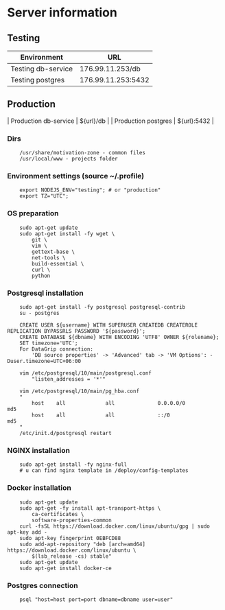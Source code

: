 # Server information

## Testing
| Environment | URL |
|---|---|
| Testing db-service | 176.99.11.253/db |
| Testing postgres | 176.99.11.253:5432 |

## Production
| Production db-service | ${url}/db |
| Production postgres | ${url}:5432 |

### Dirs
```
    /usr/share/motivation-zone - common files
    /usr/local/www - projects folder
```

### Environment settings (source ~/.profile)
```
    export NODEJS_ENV="testing"; # or "production"
    export TZ="UTC";
```

### OS preparation
```
    sudo apt-get update
    sudo apt-get install -fy wget \
        git \
        vim \
        gettext-base \
        net-tools \
        build-essential \
        curl \
        python
```

### Postgresql installation
```
    sudo apt-get install -fy postgresql postgresql-contrib
    su - postgres
```
```
    CREATE USER ${username} WITH SUPERUSER CREATEDB CREATEROLE REPLICATION BYPASSRLS PASSWORD '${password}';
    CREATE DATABASE ${dbname} WITH ENCODING 'UTF8' OWNER ${rolename};
    SET timezone='UTC';
    For DataGrip connection:
        'DB source properties' -> 'Advanced' tab -> 'VM Options': -Duser.timezone=UTC+06:00
```
```
    vim /etc/postgresql/10/main/postgresql.conf
        "listen_addresses = '*'"

    vim /etc/postgresql/10/main/pg_hba.conf
    "
        host    all             all              0.0.0.0/0                       md5
        host    all             all              ::/0                            md5
    "
    /etc/init.d/postgresql restart
```

### NGINX installation
```
    sudo apt-get install -fy nginx-full
    # u can find nginx template in /deploy/config-templates
```

### Docker installation
```
    sudo apt-get update
    sudo apt-get -fy install apt-transport-https \
        ca-certificates \
        software-properties-common
    curl -fsSL https://download.docker.com/linux/ubuntu/gpg | sudo apt-key add -
    sudo apt-key fingerprint 0EBFCD88
    sudo add-apt-repository "deb [arch=amd64] https://download.docker.com/linux/ubuntu \
        $(lsb_release -cs) stable"
    sudo apt-get update
    sudo apt-get install docker-ce
```

### Postgres connection
```
    psql "host=host port=port dbname=dbname user=user"
```
